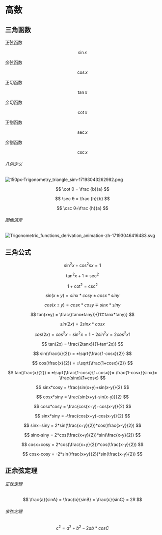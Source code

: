 # 高数

## 三角函数

正弦函数

$$
  \sin x
$$

余弦函数

$$
  \cos x
$$

正切函数

$$
  \tan x
$$

余切函数

$$
  \cot x
$$

正割函数

$$
  \sec x
$$

余割函数

$$
  \csc x
$$

###### 几何定义

![150px-Trigonometry_triangle_sim-17193043262982.png](150px-Trigonometry_triangle_sim-17193043262982.png)

$$
  \cot θ = \frac {b}{a}
$$
  
$$
  \sec θ = \frac {h}{b}
$$

$$
  \csc θ=\frac {h}{a}
$$

###### 图像演示

![Trigonometric_functions_derivation_animation-zh-17193046416483.svg](Trigonometric_functions_derivation_animation-zh-17193046416483.svg)

## 三角公式

$$
  \sin ^2x + \cos ^2sx = 1
$$

$$
  \tan ^2x + 1 = \sec ^2
$$

$$
  1 + \cot ^2 = \csc ^2
$$

$$
  sin(x±y) = sinx * cosy±cosx * siny
$$

$$
  cos(x±y) = cosx * cosy ∓ sinx * siny
$$

$$
  tan(x±y) = \frac{(tanx±tany)}{(1∓tanx*tany)}
$$

$$
  sin(2x) = 2sinx*cosx
$$

$$
  cos(2x) = cos^2x-sin^2x = 1-2sin^2x = 2cos^2x 1
$$

$$
  tan(2x) = \frac{2tanx}{(1-tan^2x)}
$$

$$
  sin(\frac{x}{2}) = ±\sqrt{\frac{1-cosx}{2}}
$$

$$
  cos(\frac{x}{2}) = ±\sqrt{\frac{1+cosx}{2}}
$$

$$
  tan(\frac{x}{2}) = ±\sqrt{\frac{1-cosx}{1+cosx}}= \frac{1-cosx}{sinx}= \frac{sinx}{1+cosx}
$$

$$
  sinx*cosy = \frac{sin(x+y)+sin(x-y)}{2}
$$

$$
  cosx*siny = \frac{sin(x+y)-sin(x-y)}{2}
$$

$$
  cosx*cosy = \frac{cos(x+y)+cos(x-y)}{2}
$$

$$
  sinx*siny = -\frac{cos(x+y)-cos(x-y)}{2}
$$

$$
  sinx+siny = 2*sin(\frac{x+y}{2})*cos(\frac{x-y}{2})
$$

$$
  sinx-siny = 2*cos(\frac{x+y}{2})*sin(\frac{x-y}{2})
$$

$$
  cosx+cosy = 2*cos(\frac{x+y}{2})*cos(\frac{x-y}{2})
$$

$$
  cosx-cosy = -2*sin(\frac{x+y}{2})*sin(\frac{x-y}{2})
$$

## 正余弦定理

###### 正弦定理

$$
\frac{a}{sinA} = \frac{b}{sinB} = \frac{c}{sinC} = 2R
$$

###### 余弦定理

$$
c^2 = a^2+b^2-2ab*cosC
$$





